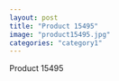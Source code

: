 ```yaml
---
layout: post
title: "Product 15495"
image: "product15495.jpg"
categories: "category1"
---
```

Product 15495

